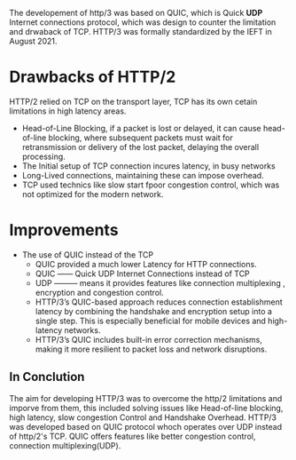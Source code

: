 The developement of http/3 was based on QUIC, which is Quick **UDP** Internet connections protocol, which was design to counter the limitation and drwaback of TCP. HTTP/3 was formally standardized by the IEFT in August 2021.

# Drawbacks of HTTP/2
HTTP/2 relied on TCP on the transport layer, TCP has its own cetain limitations in high latency areas.
- Head-of-Line Blocking,  if a packet is lost or delayed, it can cause head-of-line blocking, where subsequent packets must wait for retransmission or delivery of the lost packet, delaying the overall processing.
- The Initial setup of TCP connection incures latency, in busy networks
- Long-Lived connections, maintaining these can impose overhead.
- TCP used technics like slow start fpoor congestion control, which was not optimized for the modern network.

# Improvements

- The use of QUIC instead of the TCP
    - QUIC provided a much lower Latency for HTTP connections.
    - QUIC —— Quick UDP Internet Connections instead of TCP
    - UDP ——— means it provides features like connection multiplexing , encryption and congestion control.
    - HTTP/3’s QUIC-based approach reduces connection establishment latency by combining the handshake and encryption setup into a single step. This is especially beneficial for mobile devices and high-latency networks.
    - HTTP/3’s QUIC includes built-in error correction mechanisms, making it more resilient to packet loss and network disruptions.

## In Conclution
The aim for developing HTTP/3 was to overcome the http/2 limitations and imporve from them, this included solving issues like Head-of-line blocking, high latency, slow congestion Control and Handshake Overhead. HTTP/3 was developed based on QUIC protocol whoch operates over UDP instead of http/2's TCP. QUIC offers features like better congestion control, connection multiplexing(UDP).